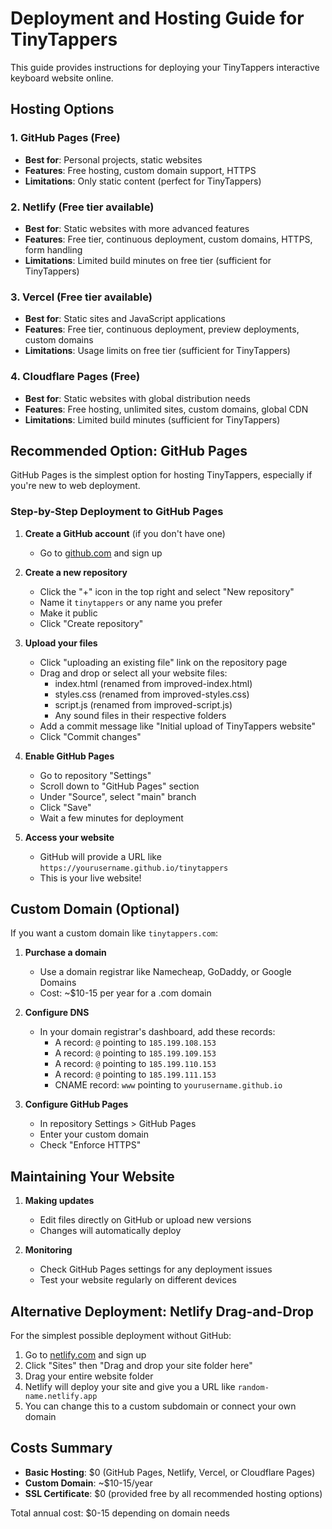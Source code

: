 # Deployment and Hosting Guide for TinyTappers

This guide provides instructions for deploying your TinyTappers interactive keyboard website online.

## Hosting Options

### 1. GitHub Pages (Free)
- **Best for**: Personal projects, static websites
- **Features**: Free hosting, custom domain support, HTTPS
- **Limitations**: Only static content (perfect for TinyTappers)

### 2. Netlify (Free tier available)
- **Best for**: Static websites with more advanced features
- **Features**: Free tier, continuous deployment, custom domains, HTTPS, form handling
- **Limitations**: Limited build minutes on free tier (sufficient for TinyTappers)

### 3. Vercel (Free tier available)
- **Best for**: Static sites and JavaScript applications
- **Features**: Free tier, continuous deployment, preview deployments, custom domains
- **Limitations**: Usage limits on free tier (sufficient for TinyTappers)

### 4. Cloudflare Pages (Free)
- **Best for**: Static websites with global distribution needs
- **Features**: Free hosting, unlimited sites, custom domains, global CDN
- **Limitations**: Limited build minutes (sufficient for TinyTappers)

## Recommended Option: GitHub Pages

GitHub Pages is the simplest option for hosting TinyTappers, especially if you're new to web deployment.

### Step-by-Step Deployment to GitHub Pages

1. **Create a GitHub account** (if you don't have one)
   - Go to [github.com](https://github.com) and sign up

2. **Create a new repository**
   - Click the "+" icon in the top right and select "New repository"
   - Name it `tinytappers` or any name you prefer
   - Make it public
   - Click "Create repository"

3. **Upload your files**
   - Click "uploading an existing file" link on the repository page
   - Drag and drop or select all your website files:
     - index.html (renamed from improved-index.html)
     - styles.css (renamed from improved-styles.css)
     - script.js (renamed from improved-script.js)
     - Any sound files in their respective folders
   - Add a commit message like "Initial upload of TinyTappers website"
   - Click "Commit changes"

4. **Enable GitHub Pages**
   - Go to repository "Settings"
   - Scroll down to "GitHub Pages" section
   - Under "Source", select "main" branch
   - Click "Save"
   - Wait a few minutes for deployment

5. **Access your website**
   - GitHub will provide a URL like `https://yourusername.github.io/tinytappers`
   - This is your live website!

## Custom Domain (Optional)

If you want a custom domain like `tinytappers.com`:

1. **Purchase a domain**
   - Use a domain registrar like Namecheap, GoDaddy, or Google Domains
   - Cost: ~$10-15 per year for a .com domain

2. **Configure DNS**
   - In your domain registrar's dashboard, add these records:
     - A record: `@` pointing to `185.199.108.153`
     - A record: `@` pointing to `185.199.109.153`
     - A record: `@` pointing to `185.199.110.153`
     - A record: `@` pointing to `185.199.111.153`
     - CNAME record: `www` pointing to `yourusername.github.io`

3. **Configure GitHub Pages**
   - In repository Settings > GitHub Pages
   - Enter your custom domain
   - Check "Enforce HTTPS"

## Maintaining Your Website

1. **Making updates**
   - Edit files directly on GitHub or upload new versions
   - Changes will automatically deploy

2. **Monitoring**
   - Check GitHub Pages settings for any deployment issues
   - Test your website regularly on different devices

## Alternative Deployment: Netlify Drag-and-Drop

For the simplest possible deployment without GitHub:

1. Go to [netlify.com](https://netlify.com) and sign up
2. Click "Sites" then "Drag and drop your site folder here"
3. Drag your entire website folder
4. Netlify will deploy your site and give you a URL like `random-name.netlify.app`
5. You can change this to a custom subdomain or connect your own domain

## Costs Summary

- **Basic Hosting**: $0 (GitHub Pages, Netlify, Vercel, or Cloudflare Pages)
- **Custom Domain**: ~$10-15/year
- **SSL Certificate**: $0 (provided free by all recommended hosting options)

Total annual cost: $0-15 depending on domain needs
